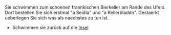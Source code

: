 Sie schwimmen zum schoenen fraenkischen Bierkeller am Rande des Ufers. Dort bestellen Sie sich erstmal
"a Seidla" und "a Kellerbladdn". Gestaerkt ueberlegen Sie sich was als naechstes zu tun ist.

* Schwimmen sie zurück auf die [Insel](../../../schwimmen/insel/insel.md)

